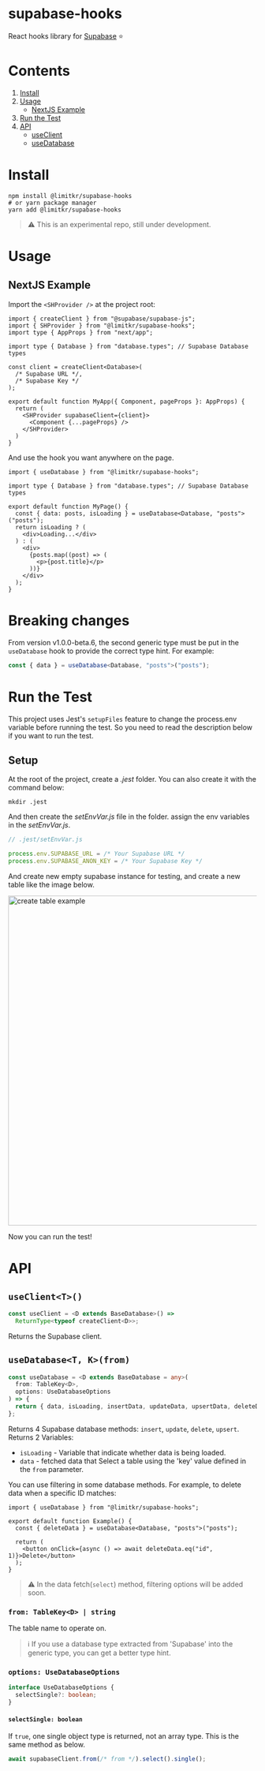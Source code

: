 # supabase-hooks

React hooks library for [Supabase](https://github.com/supabase/supabase) ⭐

# Contents

1. [Install](#install)
2. [Usage](#usage)
   - [NextJS Example](#nextjs-example)
3. [Run the Test](#run-the-test)
4. [API](#api)
   - [useClient](#useclientt)
   - [useDatabase](#usedatabasetfrom)

# Install

```shell
npm install @limitkr/supabase-hooks
# or yarn package manager
yarn add @limitkr/supabase-hooks
```

> :warning: This is an experimental repo, still under development.

# Usage

## NextJS Example

Import the `<SHProvider />` at the project root:

```tsx
import { createClient } from "@supabase/supabase-js";
import { SHProvider } from "@limitkr/supabase-hooks";
import type { AppProps } from "next/app";

import type { Database } from "database.types"; // Supabase Database types

const client = createClient<Database>(
  /* Supabase URL */,
  /* Supabase Key */
);

export default function MyApp({ Component, pageProps }: AppProps) {
  return (
    <SHProvider supabaseClient={client}>
      <Component {...pageProps} />
    </SHProvider>
  )
}
```

And use the hook you want anywhere on the page.

```tsx
import { useDatabase } from "@limitkr/supabase-hooks";

import type { Database } from "database.types"; // Supabase Database types

export default function MyPage() {
  const { data: posts, isLoading } = useDatabase<Database, "posts">("posts");
  return isLoading ? (
    <div>Loading...</div>
  ) : (
    <div>
      {posts.map((post) => (
        <p>{post.title}</p>
      ))}
    </div>
  );
}
```

# Breaking changes

From version v1.0.0-beta.6, the second generic type must be put in the `useDatabase` hook to provide the correct type hint. For example:

```ts
const { data } = useDatabase<Database, "posts">("posts");
```

# Run the Test

This project uses Jest's `setupFiles` feature to change the process.env variable before running the test. So you need to
read the description below if you want to run the test.

## Setup

At the root of the project, create a _.jest_ folder. You can also create it with the command below:

```shell
mkdir .jest
```

And then create the _setEnvVar.js_ file in the folder. assign the env variables in the _setEnvVar.js_.

```js
// .jest/setEnvVar.js

process.env.SUPABASE_URL = /* Your Supabase URL */
process.env.SUPABASE_ANON_KEY = /* Your Supabase Key */
```

And create new empty supabase instance for testing, and create a new table like the image below.

<img width="669" alt="create table example" src="https://user-images.githubusercontent.com/51485489/225901028-8f1b00e8-cc8d-4c16-a316-a3dfdfecd4a8.png">

Now you can run the test!

# API

## `useClient<T>()`

```ts
const useClient = <D extends BaseDatabase>() =>
  ReturnType<typeof createClient<D>>;
```

Returns the Supabase client.

## `useDatabase<T, K>(from)`

```ts
const useDatabase = <D extends BaseDatabase = any>(
  from: TableKey<D>,
  options: UseDatabaseOptions
) => {
  return { data, isLoading, insertData, updateData, upsertData, deleteData };
};
```

Returns 4 Supabase database methods: `insert`, `update`, `delete`, `upsert`. Returns 2 Variables:

- `isLoading` - Variable that indicate whether data is being loaded.
- `data` - fetched data that Select a table using the 'key' value defined in the `from` parameter.

You can use filtering in some database methods. For example, to delete data when a specific ID matches:

```tsx
import { useDatabase } from "@limitkr/supabase-hooks";

export default function Example() {
  const { deleteData } = useDatabase<Database, "posts">("posts");

  return (
    <button onClick={async () => await deleteData.eq("id", 1)}>Delete</button>
  );
}
```

> :warning: In the data fetch(`select`) method, filtering options will be added soon.

### `from: TableKey<D> | string`

The table name to operate on.

> :information_source: If you use a database type extracted from 'Supabase' into the generic type, you can get a better type hint.

### `options: UseDatabaseOptions`

```ts
interface UseDatabaseOptions {
  selectSingle?: boolean;
}
```

#### `selectSingle: boolean`

If `true`, one single object type is returned, not an array type. This is the same method as below.

```ts
await supabaseClient.from(/* from */).select().single();
```
